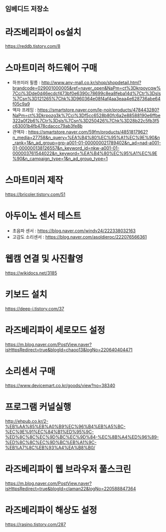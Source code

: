 ## 임베디드 저장소

# 라즈베리파이 os설치  
https://reddb.tistory.com/8  

# 스마트미러 하드웨어 구매  
- 하프미러 필름 : http://www.any-mall.co.kr/shop/shopdetail.html?brandcode=029001000005&ref=naver_open&NaPm=ct%3Dkrpoycqw%7Cci%3Dde0d46ecdcf473bf0e6390c78699c8ea8feba14d%7Ctr%3Dsls%7Csn%3D121265%7Chk%3D960364e08f4af4aa3eaa4e628736abe64f05c9a9  
- 액자 프레임 : https://smartstore.naver.com/le-noir/products/478443280?NaPm=ct%3Dkrpozg3k%7Cci%3Df5cc6528b80fc6a2e88588190e6ffbe322a0f2b6%7Ctr%3Dsls%7Csn%3D250426%7Chk%3D28b22c5fb3f5c63001b4fb478cdaccc79ab3fe8b  
- 관액자 : https://smartstore.naver.com/59fm/products/4851817962?n_media=27758&n_query=%EA%B4%80%EC%95%A1%EC%9E%90&n_rank=1&n_ad_group=grp-a001-01-000000021789402&n_ad=nad-a001-01-000000138126557&n_keyword_id=nkw-a001-01-000003761544022&n_keyword=%EA%B4%80%EC%95%A1%EC%9E%90&n_campaign_type=1&n_ad_group_type=1  

# 스마트미러 제작
https://bricoler.tistory.com/51

# 아두이노 센서 테스트  
- 초음파 센서 : https://blog.naver.com/windv24/222338032163  
- 고감도 소리센서 : https://blog.naver.com/asoldieroc/222076566361  

# 웹캠 연결 및 사진촬영
https://wikidocs.net/3185  

# 키보드 설치
https://deep-i.tistory.com/37  

# 라즈베리파이 세로모드 설정
https://m.blog.naver.com/PostView.naver?isHttpsRedirect=true&blogId=chaoo13&logNo=220640404471  

# 소리센서 구매
https://www.devicemart.co.kr/goods/view?no=38340  

# 프로그램 커널실행
http://ehpub.co.kr/2-%EB%AA%85%EB%A0%B9%EC%96%B4%EB%A5%BC-%EC%9E%91%EC%84%B1%ED%95%9C-%ED%8C%8C%EC%9D%BC%EC%9D%84-%EC%8B%A4%ED%96%89-%ED%8C%8C%EC%9D%BC%EB%A1%9C-%EB%A7%8C%EB%93%A4%EA%B8%B0/  

# 라즈베리파이 웹 브라우저 풀스크린
https://m.blog.naver.com/PostView.naver?isHttpsRedirect=true&blogId=claman22&logNo=220588847364  

# 라즈베리파이 해상도 설정
https://rasino.tistory.com/287  
